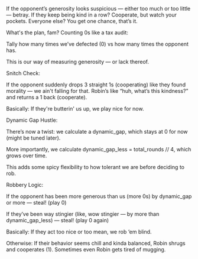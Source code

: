 If the opponent’s generosity looks suspicious — either too much or too little — betray.
If they keep being kind in a row? Cooperate, but watch your pockets.
Everyone else? You get one chance, that’s it.

What's the plan, fam?
Counting 0s like a tax audit:

Tally how many times we’ve defected (0) vs how many times the opponent has.

This is our way of measuring generosity — or lack thereof.

Snitch Check:

If the opponent suddenly drops 3 straight 1s (cooperating) like they found morality — we ain't falling for that. Robin’s like “huh, what’s this kindness?” and returns a 1 back (cooperate).

Basically: If they're butterin' us up, we play nice for now.

Dynamic Gap Hustle:

There’s now a twist: we calculate a dynamic_gap, which stays at 0 for now (might be tuned later).

More importantly, we calculate dynamic_gap_less = total_rounds // 4, which grows over time.

This adds some spicy flexibility to how tolerant we are before deciding to rob.

Robbery Logic:

If the opponent has been more generous than us (more 0s) by dynamic_gap or more — steal! (play 0)

If they’ve been way stingier (like, wow stingier — by more than dynamic_gap_less) — steal! (play 0 again)

Basically: If they act too nice or too mean, we rob ‘em blind.

Otherwise:
If their behavior seems chill and kinda balanced, Robin shrugs and cooperates (1). Sometimes even Robin gets tired of mugging.

